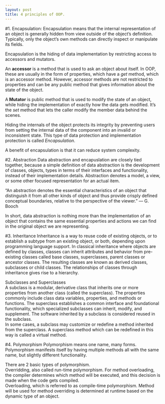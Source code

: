 ```yaml
---
layout: post
title: 4 principles of OOP.
---
```


#1. Encapsulation:
Encapsulation means that the internal representation of an object is generally hidden from view outside of the object’s definition. Typically, only the object’s own methods can directly inspect or manipulate its fields.</p>

<p>Encapsulation is the hiding of data implementation by restricting access to accessors and mutators.</p>

<p>An <strong >accessor</strong> is a method that is used to ask an object about itself. In OOP, these are usually in the form of properties, which have a <em>get</em> method, which is an accessor method. However, accessor methods are not restricted to properties and can be any public method that gives information about the state of the object.</p>

<p>A<strong > Mutator</strong> is public method that is used to modify the state of an object, while hiding the implementation of exactly how the data gets modified. It’s the <em>set</em> method that lets the caller modify the member data behind the scenes.</p>

<p>Hiding the internals of the object protects its integrity by preventing users from setting the internal data of the component into an invalid or inconsistent state. This type of data protection and implementation protection is called <em>Encapsulation</em>.</p>

<p>A benefit of encapsulation is that it can reduce system complexity.</p>

#2. Abstraction
Data abstraction and encapuslation are closely tied together, because a simple definition of data abstraction is the development of classes, objects, types in terms of their interfaces and functionality, instead of their implementation details. Abstraction denotes a model, a view, or some other focused representation for an actual item.</p>

<p>“An abstraction denotes the essential characteristics of an object that distinguish it from all other kinds of object and thus provide crisply defined conceptual boundaries, relative to the perspective of the viewer.” — G. Booch</p>

<p>In short, data abstraction is nothing more than the implementation of an object that contains the same essential properties and actions we can find in the original object we are representing.</p>

#3. Inheritance
Inheritance is a way to reuse code of existing objects, or to establish a subtype from an existing object, or both, depending upon programming language support. In classical inheritance where objects are defined by classes, classes can inherit attributes and behavior from pre-existing classes called base classes, superclasses, parent classes or ancestor classes. The resulting classes are known as derived classes, subclasses or child classes. The relationships of classes through inheritance gives rise to a hierarchy.</p>

<p>Subclasses and Superclasses<br />
A subclass is a modular, derivative class that inherits one or more properties from another class (called the superclass). The properties commonly include class data variables, properties, and methods or functions. The superclass establishes a common interface and foundational functionality, which specialized subclasses can inherit, modify, and supplement. The software inherited by a subclass is considered reused in the subclass.<br />
In some cases, a subclass may customize or redefine a method inherited from the superclass. A superclass method which can be redefined in this way is called a virtual method.</p>

#4. Polymorphism
Polymorphism means one name, many forms. Polymorphism manifests itself by having multiple methods all with the same name, but slightly different functionality.</p>

<p>There are 2 basic types of polymorphism.<br />
Overridding, also called run-time polymorphism. For method overloading, the compiler determines which method will be executed, and this decision is made when the code gets compiled.<br />
Overloading, which is referred to as compile-time polymorphism. Method will be used for method overriding is determined at runtime based on the dynamic type of an object.</p>
